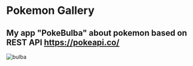 # Pokemon Gallery
## My app "PokeBulba" about pokemon based on REST API https://pokeapi.co/
![bulba](https://github.com/DeM0NChiCk/Pokemon_Gallery/assets/82106466/3dfca34b-64ce-4bb9-940c-2bf79c2d0694)
